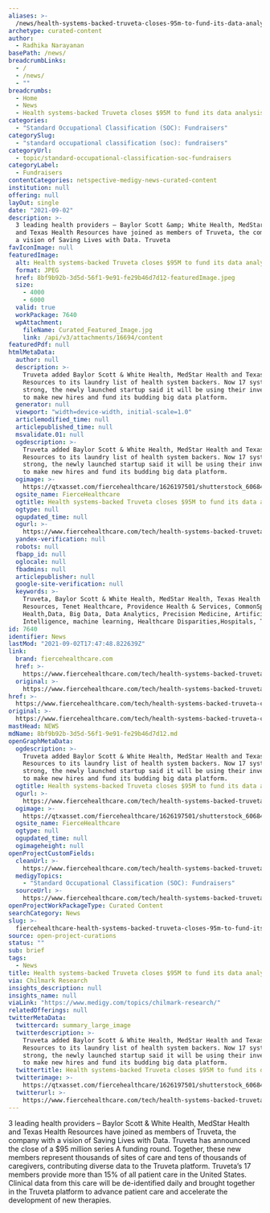 ```yaml
---
aliases: >-
  /news/health-systems-backed-truveta-closes-95m-to-fund-its-data-analysis-platform
archetype: curated-content
author:
  - Radhika Narayanan
basePath: /news/
breadcrumbLinks:
  - /
  - /news/
  - ""
breadcrumbs:
  - Home
  - News
  - Health systems-backed Truveta closes $95M to fund its data analysis platform
categories:
  - "Standard Occupational Classification (SOC): Fundraisers"
categorySlug:
  - "standard occupational classification (soc): fundraisers"
categoryUrl:
  - topic/standard-occupational-classification-soc-fundraisers
categoryLabel:
  - Fundraisers
contentCategories: netspective-medigy-news-curated-content
institution: null
offering: null
layOut: single
date: "2021-09-02"
description: >-
  3 leading health providers – Baylor Scott &amp; White Health, MedStar Health
  and Texas Health Resources have joined as members of Truveta, the company with
  a vision of Saving Lives with Data. Truveta
favIconImage: null
featuredImage:
  alt: Health systems-backed Truveta closes $95M to fund its data analysis platform
  format: JPEG
  href: 8bf9b92b-3d5d-56f1-9e91-fe29b46d7d12-featuredImage.jpeg
  size:
    - 4000
    - 6000
  valid: true
  workPackage: 7640
  wpAttachment:
    fileName: Curated_Featured_Image.jpg
    link: /api/v3/attachments/16694/content
featuredPdf: null
htmlMetaData:
  author: null
  description: >-
    Truveta added Baylor Scott & White Health, MedStar Health and Texas Health
    Resources to its laundry list of health system backers. Now 17 systems
    strong, the newly launched startup said it will be using their investments
    to make new hires and fund its budding big data platform.
  generator: null
  viewport: "width=device-width, initial-scale=1.0"
  articlemodified_time: null
  articlepublished_time: null
  msvalidate.01: null
  ogdescription: >-
    Truveta added Baylor Scott & White Health, MedStar Health and Texas Health
    Resources to its laundry list of health system backers. Now 17 systems
    strong, the newly launched startup said it will be using their investments
    to make new hires and fund its budding big data platform.
  ogimage: >-
    https://qtxasset.com/fiercehealthcare/1626197501/shutterstock_606840716.jpg/shutterstock_606840716.jpg?kgnxZS32Yj8GpkAzMjo38KwYAqXFx6aT
  ogsite_name: FierceHealthcare
  ogtitle: Health systems-backed Truveta closes $95M to fund its data analysis platform
  ogtype: null
  ogupdated_time: null
  ogurl: >-
    https://www.fiercehealthcare.com/tech/health-systems-backed-truveta-closes-95m-to-fund-its-data-analysis-platform
  yandex-verification: null
  robots: null
  fbapp_id: null
  oglocale: null
  fbadmins: null
  articlepublisher: null
  google-site-verification: null
  keywords: >-
    Truveta, Baylor Scott & White Health, MedStar Health, Texas Health
    Resources, Tenet Healthcare, Providence Health & Services, CommonSpirit
    Health,Data, Big Data, Data Analytics, Precision Medicine, Artificial
    Intelligence, machine learning, Healthcare Disparities,Hospitals, Tech
id: 7640
identifier: News
lastMod: "2021-09-02T17:47:48.822639Z"
link:
  brand: fiercehealthcare.com
  href: >-
    https://www.fiercehealthcare.com/tech/health-systems-backed-truveta-closes-95m-to-fund-its-data-analysis-platform?_hsmi=142459174&_hsenc=p2ANqtz-_MWYhhstaoeAvEELTFN07iHYRpHtHyEF7oem-ARrVPjep1P8kRTPUFV-4p8Eyew5_SWb-oVYb1AvXpRFgf1Xhqip4qf4hLwj0grkZocELeC4BFTwc&
  original: >-
    https://www.fiercehealthcare.com/tech/health-systems-backed-truveta-closes-95m-to-fund-its-data-analysis-platform?utm_campaign=Virtual%20Care%20Management%20MTR&utm_medium=email&_hsmi=142459174&_hsenc=p2ANqtz-_MWYhhstaoeAvEELTFN07iHYRpHtHyEF7oem-ARrVPjep1P8kRTPUFV-4p8Eyew5_SWb-oVYb1AvXpRFgf1Xhqip4qf4hLwj0grkZocELeC4BFTwc&utm_content=142459174&utm_source=hs_email
href: >-
  https://www.fiercehealthcare.com/tech/health-systems-backed-truveta-closes-95m-to-fund-its-data-analysis-platform?_hsmi=142459174&_hsenc=p2ANqtz-_MWYhhstaoeAvEELTFN07iHYRpHtHyEF7oem-ARrVPjep1P8kRTPUFV-4p8Eyew5_SWb-oVYb1AvXpRFgf1Xhqip4qf4hLwj0grkZocELeC4BFTwc&
original: >-
  https://www.fiercehealthcare.com/tech/health-systems-backed-truveta-closes-95m-to-fund-its-data-analysis-platform?utm_campaign=Virtual%20Care%20Management%20MTR&utm_medium=email&_hsmi=142459174&_hsenc=p2ANqtz-_MWYhhstaoeAvEELTFN07iHYRpHtHyEF7oem-ARrVPjep1P8kRTPUFV-4p8Eyew5_SWb-oVYb1AvXpRFgf1Xhqip4qf4hLwj0grkZocELeC4BFTwc&utm_content=142459174&utm_source=hs_email
mastHead: NEWS
mdName: 8bf9b92b-3d5d-56f1-9e91-fe29b46d7d12.md
openGraphMetaData:
  ogdescription: >-
    Truveta added Baylor Scott & White Health, MedStar Health and Texas Health
    Resources to its laundry list of health system backers. Now 17 systems
    strong, the newly launched startup said it will be using their investments
    to make new hires and fund its budding big data platform.
  ogtitle: Health systems-backed Truveta closes $95M to fund its data analysis platform
  ogurl: >-
    https://www.fiercehealthcare.com/tech/health-systems-backed-truveta-closes-95m-to-fund-its-data-analysis-platform
  ogimage: >-
    https://qtxasset.com/fiercehealthcare/1626197501/shutterstock_606840716.jpg/shutterstock_606840716.jpg?kgnxZS32Yj8GpkAzMjo38KwYAqXFx6aT
  ogsite_name: FierceHealthcare
  ogtype: null
  ogupdated_time: null
  ogimageheight: null
openProjectCustomFields:
  cleanUrl: >-
    https://www.fiercehealthcare.com/tech/health-systems-backed-truveta-closes-95m-to-fund-its-data-analysis-platform?_hsmi=142459174&_hsenc=p2ANqtz-_MWYhhstaoeAvEELTFN07iHYRpHtHyEF7oem-ARrVPjep1P8kRTPUFV-4p8Eyew5_SWb-oVYb1AvXpRFgf1Xhqip4qf4hLwj0grkZocELeC4BFTwc&
  medigyTopics:
    - "Standard Occupational Classification (SOC): Fundraisers"
  sourceUrl: >-
    https://www.fiercehealthcare.com/tech/health-systems-backed-truveta-closes-95m-to-fund-its-data-analysis-platform?utm_campaign=Virtual%20Care%20Management%20MTR&utm_medium=email&_hsmi=142459174&_hsenc=p2ANqtz-_MWYhhstaoeAvEELTFN07iHYRpHtHyEF7oem-ARrVPjep1P8kRTPUFV-4p8Eyew5_SWb-oVYb1AvXpRFgf1Xhqip4qf4hLwj0grkZocELeC4BFTwc&utm_content=142459174&utm_source=hs_email
openProjectWorkPackageType: Curated Content
searchCategory: News
slug: >-
  fiercehealthcare-health-systems-backed-truveta-closes-95m-to-fund-its-data-analysis-platform-test
source: open-project-curations
status: ""
sub: brief
tags:
  - News
title: Health systems-backed Truveta closes $95M to fund its data analysis platform
via: Chilmark Research
insights_description: null
insights_name: null
viaLink: "https://www.medigy.com/topics/chilmark-research/"
relatedOfferings: null
twitterMetaData:
  twittercard: summary_large_image
  twitterdescription: >-
    Truveta added Baylor Scott & White Health, MedStar Health and Texas Health
    Resources to its laundry list of health system backers. Now 17 systems
    strong, the newly launched startup said it will be using their investments
    to make new hires and fund its budding big data platform.
  twittertitle: Health systems-backed Truveta closes $95M to fund its data analysis platform
  twitterimage: >-
    https://qtxasset.com/fiercehealthcare/1626197501/shutterstock_606840716.jpg/shutterstock_606840716.jpg?kgnxZS32Yj8GpkAzMjo38KwYAqXFx6aT
  twitterurl: >-
    https://www.fiercehealthcare.com/tech/health-systems-backed-truveta-closes-95m-to-fund-its-data-analysis-platform
---
```


3 leading health providers – Baylor Scott &amp; White Health, MedStar Health and Texas Health Resources have joined as members of Truveta, the company with a vision of Saving Lives with Data. Truveta has announced the close of a $95 million series A funding round. Together, these new members represent thousands of sites of care and tens of thousands of caregivers, contributing diverse data to the Truveta platform. Truveta’s 17 members provide more than 15% of all patient care in the United States. Clinical data from this care will be de-identified daily and brought together in the Truveta platform to advance patient care and accelerate the development of new therapies.
